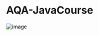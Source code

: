 # AQA-JavaCourse
![image](https://github.com/NikitaPas/AQA-JavaCourse/assets/86974012/80b63415-b912-41e5-a57a-e759ff3700f8)



